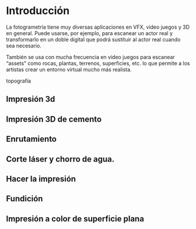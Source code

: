 # Introducción

La fotogrametría tiene muy diversas aplicaciones en VFX, video juegos y 3D en general. Puede usarse, por ejemplo, para escanear un actor real y transformarlo en un doble digital que podrá sustituir al actor real cuando sea necesario.

También se usa con mucha frecuencia en video juegos para escanear “assets” como rocas, plantas, terrenos, superficies, etc. lo que permite a los artistas crear un entorno virtual mucho más realista.

topografía

## Impresión 3d

## Impresión 3D de cemento

## Enrutamiento

## Corte láser y chorro de agua.

## Hacer la impresión

## Fundición

## Impresión a color de superficie plana








